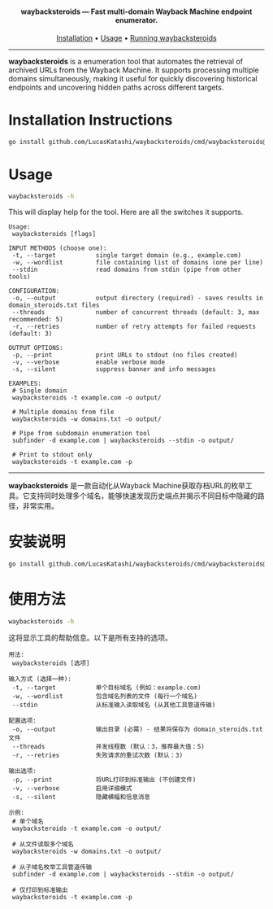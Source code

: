 <h4 align="center"><b>waybacksteroids</b> — Fast multi-domain Wayback Machine endpoint enumerator.</h4>

<p align="center">
  <a href="#installation-instructions">Installation</a> •
  <a href="#usage">Usage</a> •
  <a href="#running-waybacksteroids">Running waybacksteroids</a>
</p>

---

**waybacksteroids** is a enumeration tool that automates the retrieval of archived URLs from the Wayback Machine. It supports processing multiple domains simultaneously, making it useful for quickly discovering historical endpoints and uncovering hidden paths across different targets.

# Installation Instructions
```sh
go install github.com/LucasKatashi/waybacksteroids/cmd/waybacksteroids@latest
```

# Usage
```sh
waybacksteroids -h
```

This will display help for the tool. Here are all the switches it supports.
```console
Usage:
 waybacksteroids [flags]

INPUT METHODS (choose one):
 -t, --target           single target domain (e.g., example.com)
 -w, --wordlist         file containing list of domains (one per line)
 --stdin                read domains from stdin (pipe from other tools)

CONFIGURATION:
 -o, --output           output directory (required) - saves results in domain_steroids.txt files
 --threads              number of concurrent threads (default: 3, max recommended: 5)
 -r, --retries          number of retry attempts for failed requests (default: 3)

OUTPUT OPTIONS:
 -p, --print            print URLs to stdout (no files created)
 -v, --verbose          enable verbose mode
 -s, --silent           suppress banner and info messages

EXAMPLES:
 # Single domain
 waybacksteroids -t example.com -o output/

 # Multiple domains from file
 waybacksteroids -w domains.txt -o output/

 # Pipe from subdomain enumeration tool
 subfinder -d example.com | waybacksteroids --stdin -o output/

 # Print to stdout only
 waybacksteroids -t example.com -p
```

---

**waybacksteroids** 是一款自动化从Wayback Machine获取存档URL的枚举工具。它支持同时处理多个域名，能够快速发现历史端点并揭示不同目标中隐藏的路径，非常实用。

# 安装说明
```sh
go install github.com/LucasKatashi/waybacksteroids/cmd/waybacksteroids@latest
```

# 使用方法
```sh
waybacksteroids -h
```

这将显示工具的帮助信息。以下是所有支持的选项。
```console
用法:
 waybacksteroids [选项]

输入方式 (选择一种):
 -t, --target           单个目标域名 (例如：example.com)
 -w, --wordlist         包含域名列表的文件 (每行一个域名)
 --stdin                从标准输入读取域名 (从其他工具管道传输)

配置选项:
 -o, --output           输出目录 (必需) - 结果将保存为 domain_steroids.txt 文件
 --threads              并发线程数 (默认：3，推荐最大值：5)
 -r, --retries          失败请求的重试次数 (默认：3)

输出选项:
 -p, --print            将URL打印到标准输出 (不创建文件)
 -v, --verbose          启用详细模式
 -s, --silent           隐藏横幅和信息消息

示例:
 # 单个域名
 waybacksteroids -t example.com -o output/

 # 从文件读取多个域名
 waybacksteroids -w domains.txt -o output/

 # 从子域名枚举工具管道传输
 subfinder -d example.com | waybacksteroids --stdin -o output/

 # 仅打印到标准输出
 waybacksteroids -t example.com -p
```
